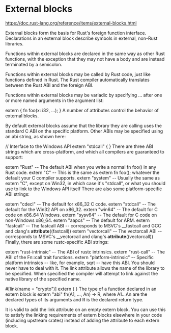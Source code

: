# External blocks
https://doc.rust-lang.org/reference/items/external-blocks.html

External blocks form the basis for Rust's foreign function interface. Declarations in an external block describe symbols in external, non-Rust libraries.

Functions within external blocks are declared in the same way as other Rust functions, with the exception that they may not have a body and are instead terminated by a semicolon.

Functions within external blocks may be called by Rust code, just like functions defined in Rust. The Rust compiler automatically translates between the Rust ABI and the foreign ABI.

Functions within external blocks may be variadic by specifying ... after one or more named arguments in the argument list:

extern {
    fn foo(x: i32, ...);
}
A number of attributes control the behavior of external blocks.

By default external blocks assume that the library they are calling uses the standard C ABI on the specific platform. Other ABIs may be specified using an abi string, as shown here:

// Interface to the Windows API
extern "stdcall" { }
There are three ABI strings which are cross-platform, and which all compilers are guaranteed to support:

extern "Rust" -- The default ABI when you write a normal fn foo() in any Rust code.
extern "C" -- This is the same as extern fn foo(); whatever the default your C compiler supports.
extern "system" -- Usually the same as extern "C", except on Win32, in which case it's "stdcall", or what you should use to link to the Windows API itself
There are also some platform-specific ABI strings:

extern "cdecl" -- The default for x86_32 C code.
extern "stdcall" -- The default for the Win32 API on x86_32.
extern "win64" -- The default for C code on x86_64 Windows.
extern "sysv64" -- The default for C code on non-Windows x86_64.
extern "aapcs" -- The default for ARM.
extern "fastcall" -- The fastcall ABI -- corresponds to MSVC's __fastcall and GCC and clang's __attribute__((fastcall))
extern "vectorcall" -- The vectorcall ABI -- corresponds to MSVC's __vectorcall and clang's __attribute__((vectorcall))
Finally, there are some rustc-specific ABI strings:

extern "rust-intrinsic" -- The ABI of rustc intrinsics.
extern "rust-call" -- The ABI of the Fn::call trait functions.
extern "platform-intrinsic" -- Specific platform intrinsics -- like, for example, sqrt -- have this ABI. You should never have to deal with it.
The link attribute allows the name of the library to be specified. When specified the compiler will attempt to link against the native library of the specified name.

#[link(name = "crypto")]
extern { }
The type of a function declared in an extern block is extern "abi" fn(A1, ..., An) -> R, where A1...An are the declared types of its arguments and R is the declared return type.

It is valid to add the link attribute on an empty extern block. You can use this to satisfy the linking requirements of extern blocks elsewhere in your code (including upstream crates) instead of adding the attribute to each extern block.